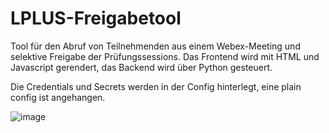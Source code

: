 # LPLUS-Freigabetool
Tool für den Abruf von Teilnehmenden aus einem Webex-Meeting und selektive Freigabe der Prüfungssessions.
Das Frontend wird mit HTML und Javascript gerendert, das Backend wird über Python gesteuert.

Die Credentials und Secrets werden in der Config hinterlegt, eine plain config ist angehangen.

![image](https://user-images.githubusercontent.com/100680594/194248121-e9549ec0-d87d-4c9a-9830-556678b37bff.png)
